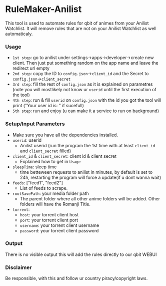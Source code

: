 # RuleMaker-Anilist

This tool is used to automate rules for qbit of animes from your Anilist Watchlist.
It will remove rules that are not on your Anilist Watchlist as well automaticaly.

### Usage
- `1st step`: go to anilist under settings->apps->developer->create new client. Then just put something random on the app name and leave the redirect url empty
- `2nd step`: copy the ID to `config.json`->`client_id` and the Secret to `config.json`->`client_secret`
- `3rd step`: fill the rest of `config.json` as it is explained on parametres (note you will mostlikely not know ur `userid` until the first execution of the tool)
- `4th step`: run & fill `userid` on `config.json` with the id you got the tool will print ("Your user id is: " if sucefull)
- `5th step`: run and enjoy (u can make it a service to run on background)

### Setup/Input Parameters

- Make sure you have all the dependencies installed.
- `userid`: userid
  - Anilist userid (run the program the 1st time with at least `client_id` and `client_secret` filled)
- `client_id` & `client_secret`: client id & client secret
  - Explained how to get in `Usage`
- `sleepTime`: sleep time
  - time betteween requests to anilist in minutes, by default is set to 24h, restarting the program will force a update(if u dont wanna wait)
- `feeds`: ["feed1", "feed2"]
  - List of feeds to scrape.
- `rootSavePath`: your media folder path
  - The parent folder where all other anime folders will be added. Other folders will have the Romanji Title.
- `torrent`:
  - `host`: your torrent client host
  - `port`: your torrent client port
  - `username`: your torrent client username
  - `password`: your torrent client password

### Output

There is no visible output this will add the rules directly to our qbit WEBUI

### Disclaimer

Be responsible, with this and follow ur country piracy/copyright laws.
